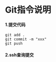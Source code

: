 # Git指令说明

#### 1.提交代码

```
git add .
git commit -m "xxx"
git push
```

#### 2.ssh查询提交

```

```




#### 

